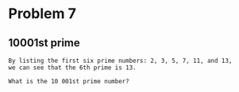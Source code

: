 # Problem 7
## 10001st prime
```
By listing the first six prime numbers: 2, 3, 5, 7, 11, and 13, 
we can see that the 6th prime is 13.

What is the 10 001st prime number?
```
